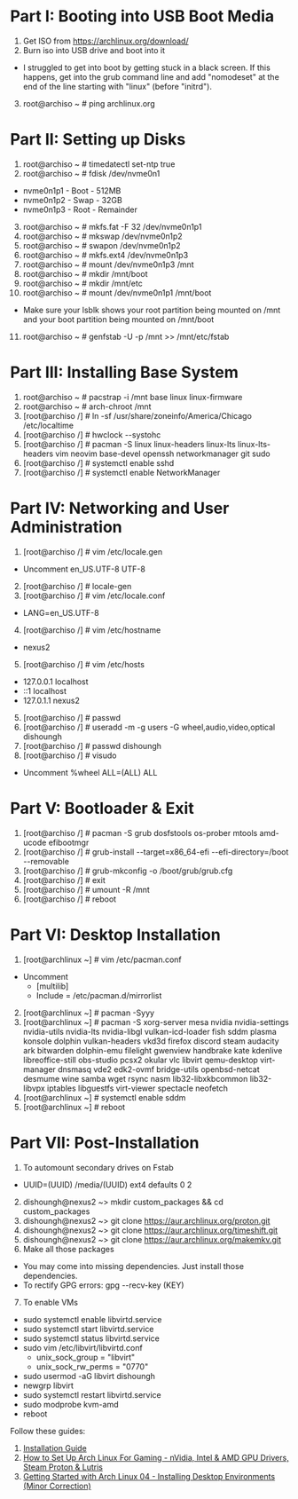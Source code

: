# Part I: Booting into USB Boot Media
1. Get ISO from https://archlinux.org/download/
2. Burn iso into USB drive and boot into it
  - I struggled to get into boot by getting stuck in a black screen. If this happens, get into the grub command line and add "nomodeset" at the end of the line starting with "linux" (before "initrd").
3. root@archiso ~ # ping archlinux.org

# Part II: Setting up Disks
1. root@archiso ~ # timedatectl set-ntp true
2. root@archiso ~ # fdisk /dev/nvme0n1
  - nvme0n1p1 - Boot - 512MB
  - nvme0n1p2 - Swap - 32GB
  - nvme0n1p3 - Root - Remainder
3. root@archiso ~ # mkfs.fat -F 32 /dev/nvme0n1p1
4. root@archiso ~ # mkswap /dev/nvme0n1p2
5. root@archiso ~ # swapon /dev/nvme0n1p2
6. root@archiso ~ # mkfs.ext4 /dev/nvme0n1p3
7. root@archiso ~ # mount /dev/nvme0n1p3 /mnt
8. root@archiso ~ # mkdir /mnt/boot
9. root@archiso ~ # mkdir /mnt/etc
10. root@archiso ~ # mount /dev/nvme0n1p1 /mnt/boot
  - Make sure your lsblk shows your root partition being mounted on /mnt and your boot partition being mounted on /mnt/boot
11. root@archiso ~ # genfstab -U -p /mnt >> /mnt/etc/fstab

# Part III: Installing Base System
1. root@archiso ~ # pacstrap -i /mnt base linux linux-firmware
2. root@archiso ~ # arch-chroot /mnt
3. [root@archiso /] # ln -sf /usr/share/zoneinfo/America/Chicago /etc/localtime
4. [root@archiso /] # hwclock --systohc
5. [root@archiso /] # pacman -S linux linux-headers linux-lts linux-lts-headers vim neovim base-devel openssh networkmanager git sudo
5. [root@archiso /] # systemctl enable sshd
6. [root@archiso /] # systemctl enable NetworkManager

# Part IV: Networking and User Administration
1. [root@archiso /] # vim /etc/locale.gen
  - Uncomment en_US.UTF-8 UTF-8
2. [root@archiso /] # locale-gen
3. [root@archiso /] # vim /etc/locale.conf
  - LANG=en_US.UTF-8
4. [root@archiso /] # vim /etc/hostname
  - nexus2
5. [root@archiso /] # vim /etc/hosts
  - 127.0.0.1 localhost
  - ::1       localhost
  - 127.0.1.1 nexus2
5. [root@archiso /] # passwd
6. [root@archiso /] # useradd -m -g users -G wheel,audio,video,optical dishoungh
7. [root@archiso /] # passwd dishoungh
8. [root@archiso /] # visudo
  - Uncomment %wheel ALL=(ALL) ALL

# Part V: Bootloader & Exit
1. [root@archiso /] # pacman -S grub dosfstools os-prober mtools amd-ucode efibootmgr
2. [root@archiso /] # grub-install --target=x86_64-efi --efi-directory=/boot --removable
3. [root@archiso /] # grub-mkconfig -o /boot/grub/grub.cfg
4. [root@archiso /] # exit
5. [root@archiso /] # umount -R /mnt
6. [root@archiso /] # reboot

# Part VI: Desktop Installation
1. [root@archlinux ~] # vim /etc/pacman.conf
  - Uncomment
    - [multilib]
    - Include = /etc/pacman.d/mirrorlist
2. [root@archlinux ~] # pacman -Syyy 
3. [root@archlinux ~] # pacman -S xorg-server mesa nvidia nvidia-settings nvidia-utils nvidia-lts nvidia-libgl vulkan-icd-loader fish sddm plasma konsole dolphin vulkan-headers vkd3d firefox discord steam audacity ark bitwarden dolphin-emu filelight gwenview handbrake kate kdenlive libreoffice-still obs-studio pcsx2 okular vlc libvirt qemu-desktop virt-manager dnsmasq vde2 edk2-ovmf bridge-utils openbsd-netcat desmume wine samba wget rsync nasm lib32-libxkbcommon lib32-libvpx iptables libguestfs virt-viewer spectacle neofetch
4. [root@archlinux ~] # systemctl enable sddm
5. [root@archlinux ~] # reboot

# Part VII: Post-Installation
1. To automount secondary drives on Fstab
  - UUID=(UUID) /media/(UUID) ext4 defaults 0 2
2. dishoungh@nexus2 ~> mkdir custom_packages && cd custom_packages
3. dishoungh@nexus2 ~> git clone https://aur.archlinux.org/proton.git
4. dishoungh@nexus2 ~> git clone https://aur.archlinux.org/timeshift.git
5. dishoungh@nexus2 ~> git clone https://aur.archlinux.org/makemkv.git
6. Make all those packages
  - You may come into missing dependencies. Just install those dependencies.
  - To rectify GPG errors: gpg --recv-key (KEY)
7. To enable VMs
  - sudo systemctl enable libvirtd.service
  - sudo systemctl start libvirtd.service
  - sudo systemctl status libvirtd.service
  - sudo vim /etc/libvirt/libvirtd.conf
    - unix_sock_group = "libvirt"
    - unix_sock_rw_perms = "0770"
  - sudo usermod -aG libvirt dishoungh
  - newgrp libvirt
  - sudo systemctl restart libvirtd.service
  - sudo modprobe kvm-amd
  - reboot

Follow these guides:
1. [Installation Guide](https://wiki.archlinux.org/title/Installation_guide)
2. [How to Set Up Arch Linux For Gaming - nVidia, Intel & AMD GPU Drivers, Steam Proton & Lutris](https://www.youtube.com/watch?v=rH-IiKxoozw&list=LL&index=8&t=89s)
3. [Getting Started with Arch Linux 04 - Installing Desktop Environments (Minor Correction)](https://www.youtube.com/watch?v=jLJO-PKyDAk&list=LL&index=100&t=626s)
